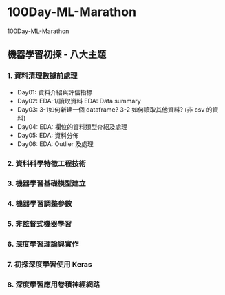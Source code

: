 # 100Day-ML-Marathon
100Day-ML-Marathon

## 機器學習初探 - 八大主題

### 1. 資料清理數據前處理
- Day01: 資料介紹與評估指標     
- Day02: EDA-1/讀取資料 EDA: Data summary
- Day03: 3-1如何新建一個 dataframe? 3-2 如何讀取其他資料? (非 csv 的資料)
- Day04: EDA: 欄位的資料類型介紹及處理
- Day05: EDA: 資料分佈
- Day06: EDA: Outlier 及處理
### 2. 資料科學特徵工程技術
### 3. 機器學習基礎模型建立
### 4. 機器學習調整參數
### 5. 非監督式機器學習
### 6. 深度學習理論與實作
### 7. 初探深度學習使用 Keras
### 8. 深度學習應用卷積神經網路
